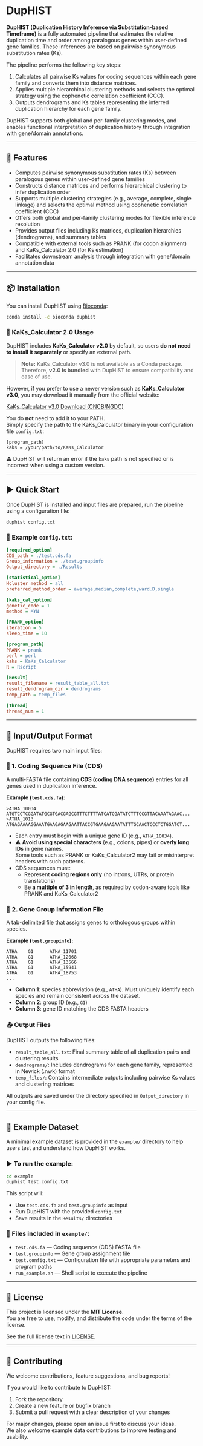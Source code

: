# DupHIST

**DupHIST (Duplication History Inference via Substitution-based Timeframe)** is a fully automated pipeline that estimates the relative duplication time and order among paralogous genes within user-defined gene families. These inferences are based on pairwise synonymous substitution rates (Ks).

The pipeline performs the following key steps:
1. Calculates all pairwise Ks values for coding sequences within each gene family and converts them into distance matrices.
2. Applies multiple hierarchical clustering methods and selects the optimal strategy using the cophenetic correlation coefficient (CCC).
3. Outputs dendrograms and Ks tables representing the inferred duplication hierarchy for each gene family.

DupHIST supports both global and per-family clustering modes, and enables functional interpretation of duplication history through integration with gene/domain annotations.

---

## 🔧 Features

- Computes pairwise synonymous substitution rates (Ks) between paralogous genes within user-defined gene families
- Constructs distance matrices and performs hierarchical clustering to infer duplication order
- Supports multiple clustering strategies (e.g., average, complete, single linkage) and selects the optimal method using cophenetic correlation coefficient (CCC)
- Offers both global and per-family clustering modes for flexible inference resolution
- Provides output files including Ks matrices, duplication hierarchies (dendrograms), and summary tables
- Compatible with external tools such as PRANK (for codon alignment) and KaKs_Calculator 2.0 (for Ks estimation)
- Facilitates downstream analysis through integration with gene/domain annotation data

---

## 📦 Installation

You can install DupHIST using [Bioconda](https://anaconda.org/bioconda/duphist):

```bash
conda install -c bioconda duphist
```
### 🔗 KaKs_Calculator 2.0 Usage

DupHIST includes **KaKs_Calculator v2.0** by default, so users **do not need to install it separately** or specify an external path.

> **Note:** KaKs_Calculator v3.0 is not available as a Conda package.  
> Therefore, **v2.0 is bundled** with DupHIST to ensure compatibility and ease of use.

However, if you prefer to use a newer version such as **KaKs_Calculator v3.0**, you may download it manually from the official website:

[KaKs_Calculator v3.0 Download (CNCB/NGDC)](https://ngdc.cncb.ac.cn/biocode/tools/BT000001)

You do **not** need to add it to your PATH.  
Simply specify the path to the KaKs_Calculator binary in your configuration file `config.txt`:

```
[program_path]
kaks = /your/path/to/KaKs_Calculator
```
⚠️ DupHIST will return an error if the `kaks` path is not specified or is incorrect when using a custom version.

---

## ▶️ Quick Start

Once DupHIST is installed and input files are prepared, run the pipeline using a configuration file:

```bash
duphist config.txt
```

### 🔧 Example `config.txt`:

```ini
[required_option]
CDS_path = ./test.cds.fa
Group_information = ./test.groupinfo
Output_directory = ./Results

[statistical_option]
Hcluster_method = all
preferred_method_order = average,median,complete,ward.D,single

[kaks_cal_option]
genetic_code = 1
method = MYN

[PRANK_option]
iteration = 5
sleep_time = 10

[program_path]
PRANK = prank
perl = perl
kaks = KaKs_Calculator
R = Rscript

[Result]
result_filename = result_table_all.txt
result_dendrogram_dir = dendrograms
temp_path = temp_files

[Thread]
thread_num = 1
```

---

## 📁 Input/Output Format

DupHIST requires two main input files:

### 🧬 1. Coding Sequence File (CDS)

A multi-FASTA file containing **CDS (coding DNA sequence)** entries for all genes used in duplication inference.

**Example (`test.cds.fa`):**
```fasta
>ATHA_10034
ATGTCCTCGGATATGCGTGACGAGCGTTTCTTTTATCATCGATATCTTTCCGTTACAAATAGAAC...
>ATHA_1013
ATGAGAAAAGGAAATGAAGAGAAGAATTACCGTGAAGAAGAATATTTGCAACTCCCTCTGGATCT...
```

- Each entry must begin with a unique gene ID (e.g., `ATHA_10034`).
- ⚠️ **Avoid using special characters** (e.g., colons, pipes) or **overly long IDs** in gene names.  
  Some tools such as PRANK or KaKs_Calculator2 may fail or misinterpret headers with such patterns.
- CDS sequences must:
  - Represent **coding regions only** (no introns, UTRs, or protein translations)
  - Be **a multiple of 3 in length**, as required by codon-aware tools like PRANK and KaKs_Calculator2

### 🧪 2. Gene Group Information File

A tab-delimited file that assigns genes to orthologous groups within species.

**Example (`test.groupinfo`):**
```
ATHA    G1      ATHA_11701
ATHA    G1      ATHA_12068
ATHA    G1      ATHA_13566
ATHA    G1      ATHA_15941
ATHA    G1      ATHA_18753
...
```

- **Column 1**: species abbreviation (e.g., `ATHA`). Must uniquely identify each species and remain consistent across the dataset.
- **Column 2**: group ID (e.g., `G1`)
- **Column 3**: gene ID matching the CDS FASTA headers

### 📤 Output Files

DupHIST outputs the following files:

- `result_table_all.txt`: Final summary table of all duplication pairs and clustering results
- `dendrograms/`: Includes dendrograms for each gene family, represented in Newick (.nwk) format
- `temp_files/`: Contains intermediate outputs including pairwise Ks values and clustering matrices

All outputs are saved under the directory specified in `Output_directory` in your config file.

---

## 🧪 Example Dataset

A minimal example dataset is provided in the `example/` directory to help users test and understand how DupHIST works.

### ▶️ To run the example:

```bash
cd example
duphist test.config.txt
```

This script will:
- Use `test.cds.fa` and `test.groupinfo` as input
- Run DupHIST with the provided `config.txt`
- Save results in the `Results/` directories

### 📁 Files included in `example/`:
- `test.cds.fa` — Coding sequence (CDS) FASTA file
- `test.groupinfo` — Gene group assignment file
- `test.config.txt` — Configuration file with appropriate parameters and program paths
- `run_example.sh` — Shell script to execute the pipeline

---

## 📄 License

This project is licensed under the **MIT License**.  
You are free to use, modify, and distribute the code under the terms of the license.

See the full license text in [LICENSE](./LICENSE).

---

## 🤝 Contributing

We welcome contributions, feature suggestions, and bug reports!

If you would like to contribute to DupHIST:

1. Fork the repository
2. Create a new feature or bugfix branch
3. Submit a pull request with a clear description of your changes

For major changes, please open an issue first to discuss your ideas.  
We also welcome example data contributions to improve testing and usability.
